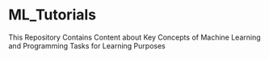 # ML_Tutorials
This Repository Contains Content about Key Concepts of Machine Learning and Programming Tasks for Learning Purposes
